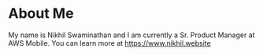 # About Me
My name is Nikhil Swaminathan and I am currently a Sr. Product Manager at AWS Mobile. You can learn more at https://www.nikhil.website
